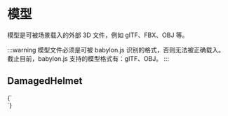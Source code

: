 # 模型

模型是可被场景载入的外部 3D 文件，例如 glTF、FBX、OBJ 等。

:::warning
模型文件必须是可被 babylon.js 识别的格式，否则无法被正确载入。截止目前，babylon.js 支持的模型格式有：glTF、OBJ。
:::

## DamagedHelmet

<CodeLive>
{`
<style>
  xr-model {
    ---src: "{{ BASE_URL }}/model/DamagedHelmet.glb";
    ---rotation: 0 150 0;
  }
</style>

<xr-scene background="#000">
  <xr-gui>
    <xr-gui-folder source="xr-scene"></xr-gui-folder>
  </xr-gui>
  <xr-camera radius="3"></xr-camera>
  <xr-model></xr-model>
  <xr-loading>
    <div class="loading"></div>
  </xr-loading>
</xr-scene>
`}
</CodeLive>
